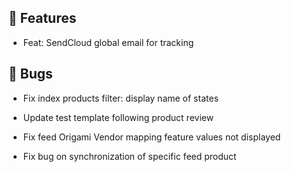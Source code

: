 ## 🚀 Features

- Feat: SendCloud global email for tracking


## 🐛 Bugs

- Fix index products filter: display name of states

- Update test template following product review

- Fix feed Origami Vendor mapping feature values not displayed
  
- Fix bug on synchronization of specific feed product
